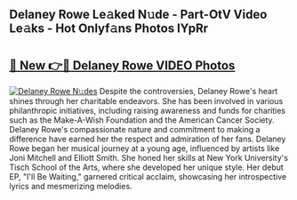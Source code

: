 ## Delaney Rowe Le𝚊ked N𝚞de - Part-OtV Video Le𝚊ks - Hot Onlyf𝚊ns Photos lYpRr

# <h2><a href="http://ac1192.deff.icu/?id=Delaney+Rowe">🔗 New 👉🔴 Delaney Rowe VIDEO Photos</a></h2>

[![Delaney Rowe N𝚞des](https://i.imgur.com/rIISA9y.gif)](http://ac1192.deff.icu/?id=Delaney+Rowe)
Despite the controversies, Delaney Rowe's heart shines through her charitable endeavors. She has been involved in various philanthropic initiatives, including raising awareness and funds for charities such as the Make-A-Wish Foundation and the American Cancer Society. Delaney Rowe's compassionate nature and commitment to making a difference have earned her the respect and admiration of her fans. Delaney Rowe began her musical journey at a young age, influenced by artists like Joni Mitchell and Elliott Smith. She honed her skills at New York University's Tisch School of the Arts, where she developed her unique style. Her debut EP, "I'll Be Waiting," garnered critical acclaim, showcasing her introspective lyrics and mesmerizing melodies.
